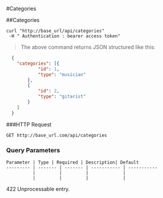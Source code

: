 
#Categories

##Categories

```shells
curl "http://base_url/api/categories" 
 -H " Authentication : bearer access token"
```

> The above command returns JSON structured like this:

```json
  {
  	"categories": [{
  			"id": 1,
  			"type": "musician"
  		},
  		{
  			"id": 2,
  			"type": "gitarist"
  		}
  	]
  }
```

###HTTP Request

`GET http://base_url.com/api/categories`

### Query Parameters

    Parameter | Type | Required | Description| Default
    --------- | ------- | ------- | ----------- | -----------
              |         |         |             |
              |         |         |             |
        
 <aside class="warning"> 422 Unprocessable entry.</aside>
